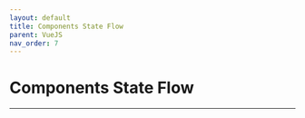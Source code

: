 ```yaml
---
layout: default
title: Components State Flow
parent: VueJS
nav_order: 7
---
```


# Components State Flow

---
